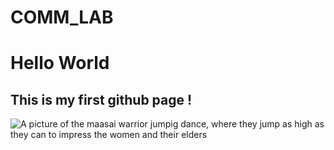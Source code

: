 # COMM_LAB
<h1> Hello World </h1>
<h2> This is my first github page ! </h2>
 <img src="images/zanzibar.jpg"alt= "A picture of the maasai warrior jumpig dance, where they jump as high as they can to impress the women and their elders"> 

